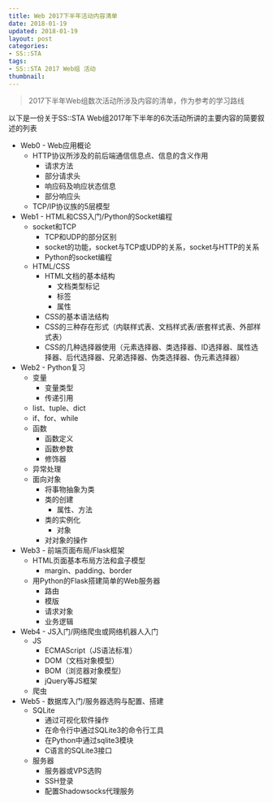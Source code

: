 ```yaml
---
title: Web 2017下半年活动内容清单
date: 2018-01-19
updated: 2018-01-19
layout: post
categories:
- SS::STA
tags:
- SS::STA 2017 Web组 活动
thumbnail:
---
```


> 2017下半年Web组数次活动所涉及内容的清单，作为参考的学习路线

以下是一份关于SS::STA Web组2017年下半年的6次活动所讲的主要内容的简要叙述的列表

- Web0 - Web应用概论
  - HTTP协议所涉及的前后端通信信息点、信息的含义作用
    - 请求方法
    - 部分请求头
    - 响应码及响应状态信息
    - 部分响应头
  - TCP/IP协议族的5层模型
- Web1 - HTML和CSS入门/Python的Socket编程
  - socket和TCP
    - TCP和UDP的部分区别
    - socket的功能，socket与TCP或UDP的关系，socket与HTTP的关系
    - Python的socket编程
  - HTML/CSS
    - HTML文档的基本结构
      - 文档类型标记
      - 标签
      - 属性
    - CSS的基本语法结构
    - CSS的三种存在形式（内联样式表、文档样式表/嵌套样式表、外部样式表）
    - CSS的几种选择器使用（元素选择器、类选择器、ID选择器、属性选择器、后代选择器、兄弟选择器、伪类选择器、伪元素选择器）
- Web2 - Python复习
  - 变量
    - 变量类型
    - 传递引用
  - list、tuple、dict
  - if、for、while
  - 函数
    - 函数定义
    - 函数参数
    - 修饰器
  - 异常处理
  - 面向对象
    - 将事物抽象为类
    - 类的创建
      - 属性、方法
    - 类的实例化
      - 对象
    - 对对象的操作
- Web3 - 前端页面布局/Flask框架
  - HTML页面基本布局方法和盒子模型
    - margin、padding、border
  - 用Python的Flask搭建简单的Web服务器
    - 路由
    - 模版
    - 请求对象
    - 业务逻辑
- Web4 - JS入门/网络爬虫或网络机器人入门
  - JS
    - ECMAScript（JS语法标准）
    - DOM（文档对象模型）
    - BOM（浏览器对象模型）
    - jQuery等JS框架
  - 爬虫
- Web5 - 数据库入门/服务器选购与配置、搭建
  - SQLite
    - 通过可视化软件操作
    - 在命令行中通过SQLite3的命令行工具
    - 在Python中通过sqlite3模块
    - C语言的SQLite3接口
  - 服务器
    - 服务器或VPS选购
    - SSH登录
    - 配置Shadowsocks代理服务
